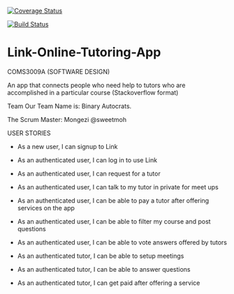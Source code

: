 [![Coverage Status](https://coveralls.io/repos/github/DonaldMbara/Link-Online-Tutoring-App-/badge.svg?branch=master)](https://coveralls.io/github/DonaldMbara/Link-Online-Tutoring-App-?branch=master)

[![Build Status](https://travis-ci.org/DonaldMbara/Link-Online-Tutoring-App-.svg?branch=master)](https://travis-ci.org/DonaldMbara/Link-Online-Tutoring-App-)

# Link-Online-Tutoring-App
COMS3009A (SOFTWARE DESIGN)

An app that connects people who need help to tutors who are accomplished in a particular course (Stackoverflow format)

Team
Our Team Name is: Binary Autocrats.

The Scrum Master: Mongezi @sweetmoh

USER STORIES
- As a new user, I can signup to Link
- As an authenticated user, I can log in to use Link
- As an authenticated user, I can request for a tutor
- As an authenticated user, I can talk to my tutor in private for meet ups
- As an authenticated user, I can be able to pay a tutor after offering services on the app
- As an authenticated user, I can be able to filter my course and post questions
- As an authenticated user, I can be able to vote answers offered by tutors

- As an authenticated tutor, I can be able to setup meetings
- As an authenticated tutor, I can be able to answer questions
- As an authenticated tutor, I can get paid after offering a service

